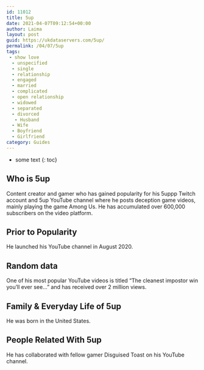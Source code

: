 ```yaml
---
id: 11012
title: 5up
date: 2021-04-07T09:12:54+00:00
author: Laima
layout: post
guid: https://ukdataservers.com/5up/
permalink: /04/07/5up
tags:
 - show love
  - unspecified
  - single
  - relationship
  - engaged
  - married
  - complicated
  - open relationship
  - widowed
  - separated
  - divorced
   - Husband
  - Wife
  - Boyfriend
  - Girlfriend
category: Guides
---
```


* some text
{: toc}


## Who is 5up
                  
                  
                  
Content creator and gamer who has gained popularity for his 5uppp Twitch account and 5up YouTube channel where he posts deception game videos, mainly playing the game Among Us. He has accumulated over 600,000 subscribers on the video platform. 
                  
              
            
              
            
                
                
                
## Prior to Popularity
                  
                  
                  
He launched his YouTube channel in August 2020. 
                  
              
            
              
            
                
                
                
## Random data
                  
                  
                  
One of his most popular YouTube videos is titled &#8220;The cleanest impostor win you&#8217;ll ever see&#8230;&#8221; and has received over 2 million views.
                  
              
            
              
            
                
                
                
## Family & Everyday Life of 5up
                  
                  
                  
He was born in the United States. 
                  
              
            
              
            
                
                
                
## People Related With 5up
                  
                  
                  
He has collaborated with fellow gamer Disguised Toast on his YouTube channel. 
                  
              
            
              
            
                
              
            
              
              
            
            
              
            
          
          
          